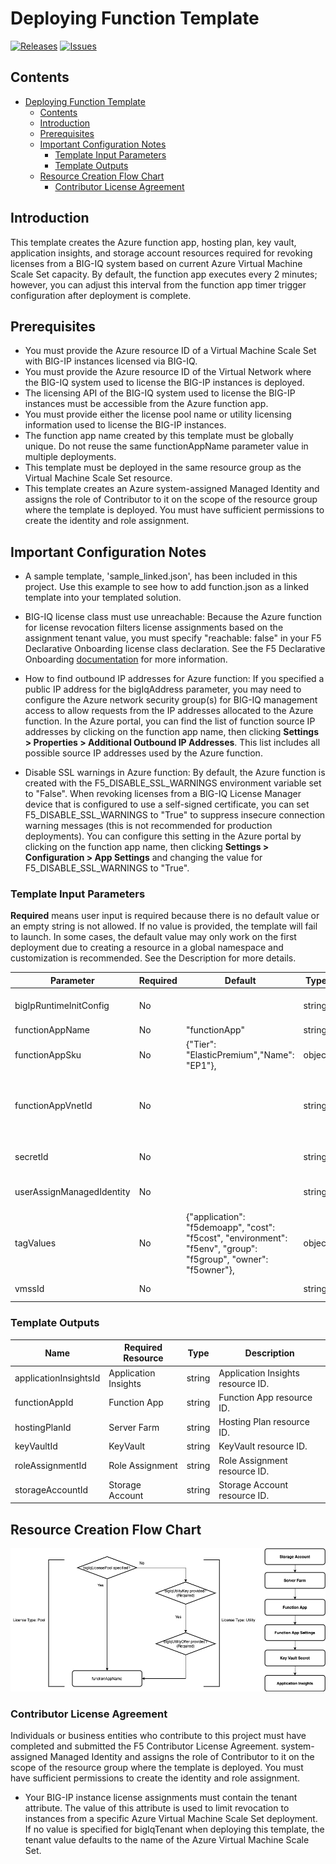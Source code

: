 # Deploying Function Template

[![Releases](https://img.shields.io/github/release/f5networks/f5-azure-arm-templates-v2.svg)](https://github.com/f5networks/f5-azure-arm-templates-v2/releases)
[![Issues](https://img.shields.io/github/issues/f5networks/f5-azure-arm-templates-v2.svg)](https://github.com/f5networks/f5-azure-arm-templates-v2/issues)


## Contents

- [Deploying Function Template](#deploying-function-template)
  - [Contents](#contents)
  - [Introduction](#introduction)
  - [Prerequisites](#prerequisites)
  - [Important Configuration Notes](#important-configuration-notes)
    - [Template Input Parameters](#template-input-parameters)
    - [Template Outputs](#template-outputs)
  - [Resource Creation Flow Chart](#resource-creation-flow-chart)
    - [Contributor License Agreement](#contributor-license-agreement)

## Introduction

This template creates the Azure function app, hosting plan, key vault, application insights, and storage account resources required for revoking licenses from a BIG-IQ system based on current Azure Virtual Machine Scale Set capacity. By default, the function app executes every 2 minutes; however, you can adjust this interval from the function app timer trigger configuration after deployment is complete.


## Prerequisites

- You must provide the Azure resource ID of a Virtual Machine Scale Set with BIG-IP instances licensed via BIG-IQ.
- You must provide the Azure resource ID of the Virtual Network where the BIG-IQ system used to license the BIG-IP instances is deployed.
- The licensing API of the BIG-IQ system used to license the BIG-IP instances must be accessible from the Azure function app.
- You must provide either the license pool name or utility licensing information used to license the BIG-IP instances.
- The function app name created by this template must be globally unique. Do not reuse the same functionAppName parameter value in multiple deployments.
- This template must be deployed in the same resource group as the Virtual Machine Scale Set resource.
- This template creates an Azure system-assigned Managed Identity and assigns the role of Contributor to it on the scope of the resource group where the template is deployed. You must have sufficient permissions to create the identity and role assignment.

## Important Configuration Notes

 - A sample template, 'sample_linked.json', has been included in this project. Use this example to see how to add function.json as a linked template into your templated solution.
 
 - BIG-IQ license class must use unreachable: Because the Azure function for license revocation filters license assignments based on the assignment tenant value, you must specify "reachable: false" in your F5 Declarative Onboarding license class declaration. See the F5 Declarative Onboarding [documentation](https://clouddocs.f5.com/products/extensions/f5-declarative-onboarding/latest/big-iq-licensing.html#license-class) for more information.

 - How to find outbound IP addresses for Azure function: If you specified a public IP address for the bigIqAddress parameter, you may need to configure the Azure network security group(s) for BIG-IQ management access to allow requests from the IP addresses allocated to the Azure function. In the Azure portal, you can find the list of function source IP addresses by clicking on the function app name, then clicking **Settings > Properties > Additional Outbound IP Addresses**. This list includes all possible source IP addresses used by the Azure function. 

- Disable SSL warnings in Azure function: By default, the Azure function is created with the F5_DISABLE_SSL_WARNINGS environment variable set to "False". When revoking licenses from a BIG-IQ License Manager device that is configured to use a self-signed certificate, you can set F5_DISABLE_SSL_WARNINGS to "True" to suppress insecure connection warning messages (this is not recommended for production deployments). You can configure this setting in the Azure portal by clicking on the function app name, then clicking **Settings > Configuration > App Settings** and changing the value for F5_DISABLE_SSL_WARNINGS to "True".


### Template Input Parameters

**Required** means user input is required because there is no default value or an empty string is not allowed. If no value is provided, the template will fail to launch. In some cases, the default value may only work on the first deployment due to creating a resource in a global namespace and customization is recommended. See the Description for more details.

| Parameter | Required | Default | Type | Description |
| --- | --- | --- | --- | --- |
| bigIpRuntimeInitConfig | No |  | string | Supply a URL to the bigip-runtime-init configuration file in YAML or JSON format, or an escaped JSON string to use for f5-bigip-runtime-init configuration. |
| functionAppName | No | "functionApp" | string | Supply a name for the new function app. |
| functionAppSku | No | {"Tier": "ElasticPremium","Name": "EP1"}, | object | Supply a configuration for the function app server farm plan SKU (premium or appservice) in JSON format. Information about server farm plans is available [here](https://docs.microsoft.com/en-us/azure/templates/microsoft.web/2018-02-01/serverfarms). |
| functionAppVnetId | No |  | string | The fully-qualified resource ID of the Azure Virtual Network where BIG-IQ is deployed. This is required when connecting to BIG-IQ via a private IP address; the Azure function app will be granted ingress permission to the virtual network. When specifying an Azure public IP address for bigIqAddress, leave the default of **Default**. |
| secretId | No |  | string | The full URL of the secretId, including KeyVault Name. For example: https://yourvaultname.vault.azure.net/secrets/yoursecretid. |
| userAssignManagedIdentity | No |  | string | Enter user-assigned management identity ID to be associated to Virtual Machine Scale Set. Leave default if not used. |
| tagValues| No | {"application": "f5demoapp", "cost": "f5cost", "environment": "f5env", "group": "f5group", "owner": "f5owner"}, | object | List of tags to add to created resources. |
| vmssId | No |  | string | Supply the fully-qualified resource ID of the Azure Virtual Machine Scale Set to be monitored. |

### Template Outputs

| Name | Required Resource | Type | Description |
| --- | --- | --- | --- |
| applicationInsightsId | Application Insights | string | Application Insights resource ID. |
| functionAppId | Function App | string | Function App resource ID. |
| hostingPlanId | Server Farm | string | Hosting Plan resource ID. |
| keyVaultId | KeyVault | string | KeyVault resource ID. |
| roleAssignmentId | Role Assignment | string | Role Assignment resource ID. |
| storageAccountId | Storage Account | string | Storage Account resource ID. |

## Resource Creation Flow Chart

![Resource Creation Flow Chart](https://github.com/F5Networks/f5-azure-arm-templates-v2/blob/v2.3.0.0/examples/images/azure-function-module.png)


### Contributor License Agreement

Individuals or business entities who contribute to this project must have
completed and submitted the F5 Contributor License Agreement.
 system-assigned Managed Identity and assigns the role of Contributor to it on the scope of the resource group where the template is deployed. You must have sufficient permissions to create the identity and role assignment.
- Your BIG-IP instance license assignments must contain the tenant attribute. The value of this attribute is used to limit revocation to instances from a specific Azure Virtual Machine Scale Set deployment. If no value is specified for bigIqTenant when deploying this template, the tenant value defaults to the name of the Azure Virtual Machine Scale Set.
